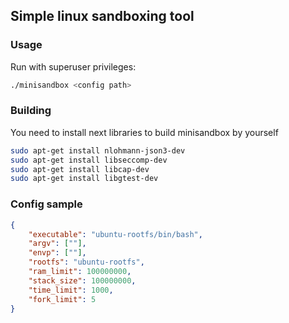 ## Simple linux sandboxing tool

### Usage
Run with superuser privileges:
```bash
./minisandbox <config path>
```

### Building
You need to install next libraries to build minisandbox by yourself
```bash
sudo apt-get install nlohmann-json3-dev
sudo apt-get install libseccomp-dev
sudo apt-get install libcap-dev
sudo apt-get install libgtest-dev
```

### Config sample
```json
{
    "executable": "ubuntu-rootfs/bin/bash",
    "argv": [""],
    "envp": [""],
    "rootfs": "ubuntu-rootfs",
    "ram_limit": 100000000,
    "stack_size": 100000000,
    "time_limit": 1000,
    "fork_limit": 5
}
```